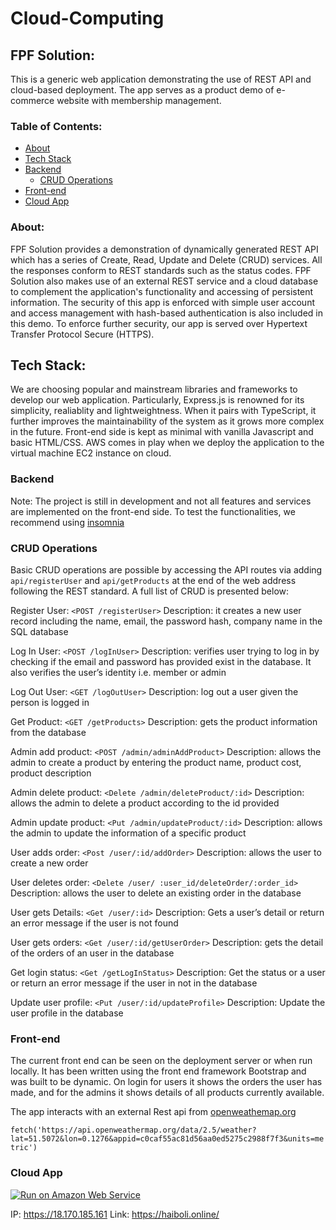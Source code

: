 # Cloud-Computing

## FPF Solution:
This is a generic web application demonstrating the use of REST API and cloud-based deployment. The app serves as a product demo of e-commerce website with membership management. 

### Table of Contents:
- [About](#about)
- [Tech Stack](#Tech-Stack)
- [Backend](#backend)
  - [CRUD Operations](#crud-operations)
- [Front-end](#Front-end)
- [Cloud App](#Cloud-app)

### About: 	
FPF Solution provides a demonstration of dynamically generated REST API which has a series of Create, Read, Update and Delete (CRUD) services. All the responses conform to REST standards such as the status codes. FPF Solution also makes use of an external REST service and a cloud database to complement the application's functionality and accessing of persistent information. The security of this app is enforced with simple user account and access management with hash-based authentication is also included in this demo. To enforce further security, our app is served over Hypertext Transfer Protocol Secure (HTTPS). 



## Tech Stack:
We are choosing popular and mainstream libraries and frameworks to develop our web application. Particularly, Express.js is renowned for its simplicity, realiablity and lightweightness. When it pairs with TypeScript, it further improves the maintainability of the system as it grows more complex in the future. Front-end side is kept as minimal with vanilla Javascript and basic HTML/CSS. AWS comes in play when we deploy the application to the virtual machine EC2 instance on cloud.


### Backend
Note: The project is still in development and not all features and services are implemented on the front-end side. To test the functionalities, we recommend using [insomnia](https://insomnia.rest/)

### CRUD Operations
Basic CRUD operations are possible by accessing the API routes via adding ``api/registerUser`` and ``api/getProducts`` at the end of the web address following the REST standard. A full list of CRUD is presented below:

Register User:  ``<POST /registerUser>`` Description: it creates a new user record including the name, email, the password hash, company name in the SQL database 

Log In User:  ``<POST /logInUser>`` Description: verifies user trying to log in by checking if the email and password has provided exist in the database. It also verifies the user’s identity i.e. member or admin


Log Out User:  ``<GET /logOutUser>`` Description: log out a user given the person is logged in 


Get Product:  ``<GET /getProducts>`` Description: gets the product information from the database

Admin add product:  ``<POST /admin/adminAddProduct>`` Description: allows the admin to create a product by entering the product name, product cost, product description

Admin delete product:  ``<Delete /admin/deleteProduct/:id>`` Description: allows the admin to delete a product according to the id provided

Admin update product:  ``<Put /admin/updateProduct/:id>`` 
Description: allows the admin to update the information of a specific product

User adds order:  ``<Post /user/:id/addOrder>`` Description: allows the user to create a new order

User deletes order:  ``<Delete /user/ :user_id/deleteOrder/:order_id>`` Description: allows the user to delete an existing order in the database

User gets Details:  ``<Get /user/:id>`` Description: Gets a user’s detail or return an error message if the user is not found

User gets orders:  ``<Get /user/:id/getUserOrder>`` Description: gets the detail of the orders of an user in the database

Get login status:  ``<Get /getLogInStatus>`` Description: Get the status or a user or return an error message if the user in not in the database 

Update user profile: ``<Put /user/:id/updateProfile>`` Description: Update the user profile in the database


### Front-end
The current front end can be seen on the deployment server or when run locally. 
It has been written using the front end framework Bootstrap and was built to be dynamic.
On login for users it shows the orders the user has made, and for the admins it shows details of all products currently available.


The app interacts with an external Rest api from [openweathemap.org](https://openweathermap.org/)

``fetch('https://api.openweathermap.org/data/2.5/weather?lat=51.5072&lon=0.1276&appid=c0caf55ac81d56aa0ed5275c2988f7f3&units=metric')``


### Cloud App

[![Run on Amazon Web Service](https://a0.awsstatic.com/libra-css/images/logos/aws_smile-header-desktop-en-white_59x35@2x.png)](https://18.170.185.161)

IP: https://18.170.185.161
Link: https://haiboli.online/
